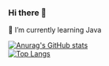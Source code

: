### Hi there 👋
🌱 I’m currently learning Java

[![Anurag's GitHub stats](https://github-readme-stats.vercel.app/api?username=anuraghazra)](https://github.com/eduminhy/github-readme-stats)
<br/>
[![Top Langs](https://github-readme-stats.vercel.app/api/top-langs/?username=eduminhy&layout=compact)](https://github.com/eduminhy/github-readme-stats)
<!--
**eduminhy/eduminhy** is a ✨ _special_ ✨ repository because its `README.md` (this file) appears on your GitHub profile.

Here are some ideas to get you started:

- 🔭 I’m currently working on ...
- 🌱 I’m currently learning ...
- 👯 I’m looking to collaborate on ...
- 🤔 I’m looking for help with ...
- 💬 Ask me about ...
- 📫 How to reach me: ...
- 😄 Pronouns: ...
- ⚡ Fun fact: ...
-->
